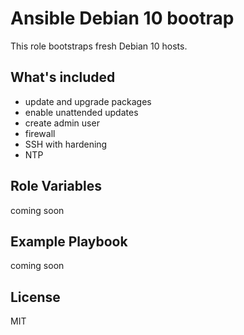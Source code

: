 # Ansible Debian 10 bootrap

This role bootstraps fresh Debian 10 hosts.

## What's included

- update and upgrade packages
- enable unattended updates
- create admin user
- firewall
- SSH with hardening
- NTP

## Role Variables

coming soon

## Example Playbook

coming soon

## License

MIT
